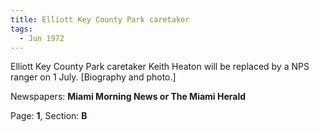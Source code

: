 ```yaml
---  
title: Elliott Key County Park caretaker  
tags:  
  - Jun 1972  
---  
```

  
Elliott Key County Park caretaker Keith Heaton will be replaced by a NPS ranger on 1 July. [Biography and photo.]  
  
Newspapers: **Miami Morning News or The Miami Herald**  
  
Page: **1**, Section: **B** 
